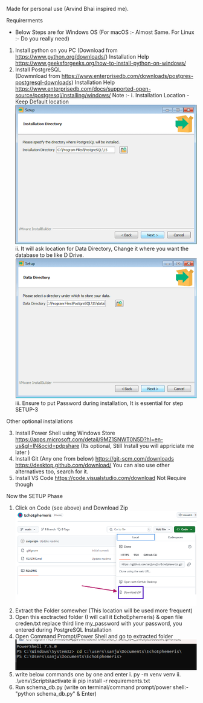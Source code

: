 Made for personal use (Arvind Bhai inspired me).

<!--  -->
Requirerments
* Below Steps are for Windows OS (For macOS :- Almost Same. For Linux :- Do you really need)
1. Install python on you PC (Download from https://www.python.org/downloads/)
        Installation Help https://www.geeksforgeeks.org/how-to-install-python-on-windows/
2. Install PostgreSQL  
        (Dowmnload from https://www.enterprisedb.com/downloads/postgres-postgresql-downloads)
        Installation Help
        https://www.enterprisedb.com/docs/supported-open-source/postgresql/installing/windows/
        Note :- i. Installation Location - Keep Default location ![alt text](image-2.png)
                ii. It will ask location for Data Directory, Change it where you want the database to be like D Drive.
                ![alt text](image-1.png)
                iii. Ensure to put Password during installation, It is essential for step SETUP-3
                
Other optional installations

3. Install Power Shell using Windows Store 
        https://apps.microsoft.com/detail/9MZ1SNWT0N5D?hl=en-us&gl=IN&ocid=pdpshare
        (Its optional, Still Install you will appriciate me later )
4. Install Git (Any one from below) 
        https://git-scm.com/downloads
        https://desktop.github.com/download/
        You can also use other alternatives too, search for it.
4. Install VS Code 
        https://code.visualstudio.com/download
        Not Require though
<!--  -->
Now the SETUP Phase

1. Click on Code (see above) and Download Zip
![alt text](image.png)
2. Extract the Folder somewher (This location will be used more frequent)
3. Open this exctracted folder (I will call it EchoEphemeris) & open file creden.txt
        replace third line my_password with your password, you entered during PostgreSQL Installation
4. Open Command Prompt/Power Shell and go to extracted folder ![alt text](image-3.png)
5. write below commands one by one and enter
        i. py -m venv venv
        ii. .\venv\Scripts\activate
        iii pip install -r requirements.txt        
6. Run schema_db.py (write on terminal/command prompt/power shell:- "python schema_db.py" & Enter)



